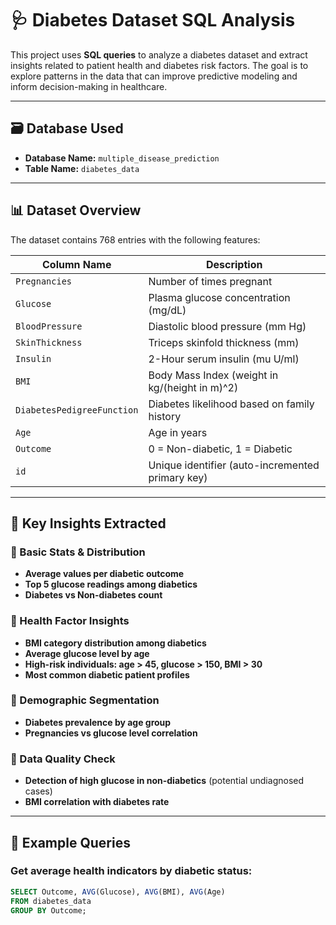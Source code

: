 # 🩺 Diabetes Dataset SQL Analysis

This project uses **SQL queries** to analyze a diabetes dataset and extract insights related to patient health and diabetes risk factors. The goal is to explore patterns in the data that can improve predictive modeling and inform decision-making in healthcare.

---

## 🗃️ Database Used
- **Database Name:** `multiple_disease_prediction`
- **Table Name:** `diabetes_data`

---

## 📊 Dataset Overview

The dataset contains 768 entries with the following features:

| Column Name              | Description                                                  |
|--------------------------|--------------------------------------------------------------|
| `Pregnancies`            | Number of times pregnant                                     |
| `Glucose`                | Plasma glucose concentration (mg/dL)                         |
| `BloodPressure`          | Diastolic blood pressure (mm Hg)                             |
| `SkinThickness`          | Triceps skinfold thickness (mm)                              |
| `Insulin`                | 2-Hour serum insulin (mu U/ml)                               |
| `BMI`                    | Body Mass Index (weight in kg/(height in m)^2)              |
| `DiabetesPedigreeFunction` | Diabetes likelihood based on family history               |
| `Age`                    | Age in years                                                 |
| `Outcome`                | 0 = Non-diabetic, 1 = Diabetic                               |
| `id`                     | Unique identifier (auto-incremented primary key)             |

---

## 🧠 Key Insights Extracted

### 🔹 Basic Stats & Distribution
- **Average values per diabetic outcome**
- **Top 5 glucose readings among diabetics**
- **Diabetes vs Non-diabetes count**

### 🔹 Health Factor Insights
- **BMI category distribution among diabetics**
- **Average glucose level by age**
- **High-risk individuals: age > 45, glucose > 150, BMI > 30**
- **Most common diabetic patient profiles**

### 🔹 Demographic Segmentation
- **Diabetes prevalence by age group**
- **Pregnancies vs glucose level correlation**

### 🔹 Data Quality Check
- **Detection of high glucose in non-diabetics** (potential undiagnosed cases)
- **BMI correlation with diabetes rate**

---

## 📂 Example Queries

### Get average health indicators by diabetic status:
```sql
SELECT Outcome, AVG(Glucose), AVG(BMI), AVG(Age)
FROM diabetes_data
GROUP BY Outcome;


